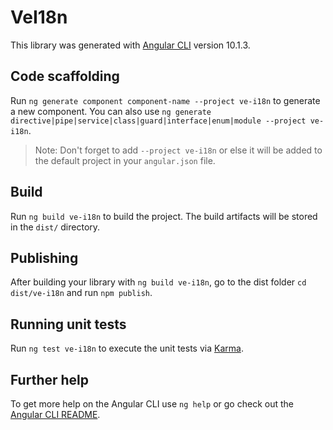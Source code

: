 # VeI18n

This library was generated with [Angular CLI](https://github.com/angular/angular-cli) version 10.1.3.

## Code scaffolding

Run `ng generate component component-name --project ve-i18n` to generate a new component. You can also use `ng generate directive|pipe|service|class|guard|interface|enum|module --project ve-i18n`.
> Note: Don't forget to add `--project ve-i18n` or else it will be added to the default project in your `angular.json` file. 

## Build

Run `ng build ve-i18n` to build the project. The build artifacts will be stored in the `dist/` directory.

## Publishing

After building your library with `ng build ve-i18n`, go to the dist folder `cd dist/ve-i18n` and run `npm publish`.

## Running unit tests

Run `ng test ve-i18n` to execute the unit tests via [Karma](https://karma-runner.github.io).

## Further help

To get more help on the Angular CLI use `ng help` or go check out the [Angular CLI README](https://github.com/angular/angular-cli/blob/master/README.md).
